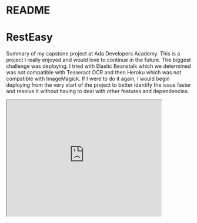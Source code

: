 # README
<h1>RestEasy</h1>

<p>Summary of my capstone project at Ada Developers Academy. This is a project I really enjoyed and would love to continue in the future. The biggest challenge was deploying. I tried with Elastic Beanstalk which we determined was not compatible with Tesseract OCR and then Heroku which was not compatible with ImageMagick. If I were to do it again, I would begin deploying from the very start of the project to better identify the issue faster and resolve it without having to deal with other features and dependencies.</p>

<iframe width="420" height="315"
src="https://www.youtube.com/watch?v=dLjHNkezafY">
</iframe>

